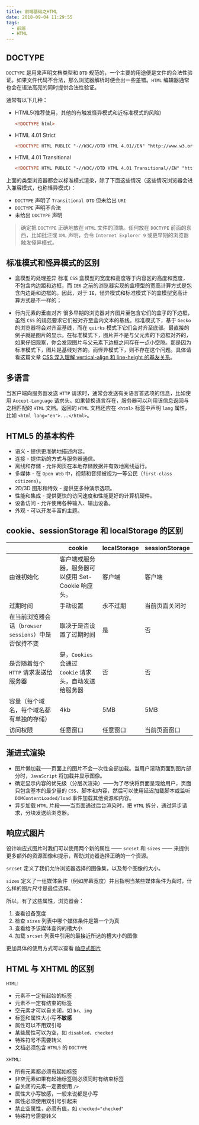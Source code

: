 ```yaml
---
title: 前端基础之HTML
date: 2018-09-04 11:29:55
tags:
  - 前端
  - HTML
---
```


## DOCTYPE

`DOCTYPE` 是用来声明文档类型和 `DTD` 规范的，一个主要的用途便是文件的合法性验证。如果文件代码不合法，那么浏览器解析时便会出一些差错。`HTML` 编辑器通常也会在语法高亮的同时提供合法性验证。

通常有以下几种：

- HTML5(推荐使用，其他的有触发怪异模式和近标准模式的风险)

  ```html
  <!DOCTYPE html>
  ```

<!-- more -->

- HTML 4.01 Strict

  ```html
  <!DOCTYPE HTML PUBLIC "-//W3C//DTD HTML 4.01//EN" "http://www.w3.org/TR/html4/strict.dtd">
  ```

- HTML 4.01 Transitional
  ```html
  <!DOCTYPE HTML PUBLIC "-//W3C//DTD HTML 4.01 Transitional//EN" "http://www.w3.org/TR/html4/loose.dtd">
  ```

上面的类型浏览器都会以标准模式渲染，除了下面这些情况（这些情况浏览器会进入兼容模式，也称怪异模式）：

- `DOCTYPE` 声明了 `Transitional DTD` 但未给出 `URI`
- `DOCTYPE` 声明不合法
- 未给出 `DOCTYPE` 声明

> 确定把 `DOCTYPE` 正确地放在 `HTML` 文件的顶端。任何放在 `DOCTYPE` 前面的东西，比如批注或 `XML` 声明，会令 `Internet Explorer 9` 或更早期的浏览器触发怪异模式。

## 标准模式和怪异模式的区别

- 盒模型的处理差异
  标准 `CSS` 盒模型的宽度和高度等于内容区的高度和宽度，不包含内边距和边框，而 `IE6` 之前的浏览器实现的盒模型的宽高计算方式是包含内边距和边框的。因此，对于 `IE`，怪异模式和标准模式下的盒模型宽高计算方式是不一样的；

- 行内元素的垂直对齐
  很多早期的浏览器对齐图片至包含它们的盒子的下边框，虽然 `CSS` 的规范要求它们被对齐至盒内文本的基线。标准模式下，基于 `Gecko` 的浏览器将会对齐至基线，而在 `quirks` 模式下它们会对齐至底部。最直接的例子就是图片的显示。在标准模式下，图片并不是与父元素的下边框对齐的，如果仔细观察，你会发现图片与父元素下边框之间存在一点小空隙。那是因为标准模式下，图片是基线对齐的。而怪异模式下，则不存在这个问题。具体请看这篇文章 [CSS 深入理解 vertical-align 和 line-height 的基友关系](https://www.zhangxinxu.com/wordpress/2015/08/css-deep-understand-vertical-align-and-line-height/)。

## 多语言

当客户端向服务器发送 `HTTP` 请求时，通常会发送有关语言首选项的信息，比如使用 `Accept-Language` 请求头。如果替换语言存在，服务器可以利用该信息返回与之相匹配的 `HTML` 文档。返回的 `HTML` 文档还应在 `<html>` 标签中声明 `lang` 属性，比如 `<html lang="en">...</html>`。

## HTML5 的基本构件

- 语义 - 提供更准确地描述内容。
- 连接 - 提供新的方式与服务器通信。
- 离线和存储 - 允许网页在本地存储数据并有效地离线运行。
- 多媒体 - 在 `Open Web` 中，视频和音频被视为一等公民（`first-class citizens`）。
- 2D/3D 图形和特效 - 提供更多种演示选项。
- 性能和集成 - 提供更快的访问速度和性能更好的计算机硬件。
- 设备访问 - 允许使用各种输入、输出设备。
- 外观 - 可以开发丰富的主题。

## cookie、sessionStorage 和 localStorage 的区别

|                                                      | cookie                                                 | localStorage | sessionStorage |
| ---------------------------------------------------- | ------------------------------------------------------ | ------------ | -------------- |
| 由谁初始化                                           | 客户端或服务器，服务器可以使用 Set-Cookie 响应头。     | 客户端       | 客户端         |
| 过期时间                                             | 手动设置                                               | 永不过期     | 当前页面关闭时 |
| 在当前浏览器会话（`browser sessions`）中是否保持不变 | 取决于是否设置了过期时间                               | 是           | 否             |
| 是否随着每个 `HTTP` 请求发送给服务器                 | 是，`Cookies` 会通过 `Cookie` 请求头，自动发送给服务器 | 否           | 否             |
| 容量（每个域名，每个域名都有单独的存储）             | 4kb                                                    | 5MB          | 5MB            |
| 访问权限                                             | 任意窗口                                               | 任意窗口     | 当前页面窗口   |

## 渐进式渲染

- 图片懒加载——页面上的图片不会一次性全部加载。当用户滚动页面到图片部分时，`JavaScript` 将加载并显示图像。
- 确定显示内容的优先级（分层次渲染）——为了尽快将页面呈现给用户，页面只包含基本的最少量的 `CSS`、脚本和内容，然后可以使用延迟加载脚本或监听 `DOMContentLoaded/load` 事件加载其他资源和内容。
- 异步加载 `HTML` 片段——当页面通过后台渲染时，把 `HTML` 拆分，通过异步请求，分块发送给浏览器。

## 响应式图片

设计响应式图片时我们可以使用两个新的属性 —— `srcset` 和 `sizes` —— 来提供更多额外的资源图像和提示，帮助浏览器选择正确的一个资源。

`srcset` 定义了我们允许浏览器选择的图像集，以及每个图像的大小。

`sizes` 定义了一组媒体条件（例如屏幕宽度）并且指明当某些媒体条件为真时，什么样的图片尺寸是最佳选择。

所以，有了这些属性，浏览器会：

1. 查看设备宽度
2. 检查 `sizes` 列表中哪个媒体条件是第一个为真
3. 查看给予该媒体查询的槽大小
4. 加载 `srcset` 列表中引用的最接近所选的槽大小的图像

更加具体的使用方式可以查看 [响应式图片](https://developer.mozilla.org/zh-CN/docs/Learn/HTML/Multimedia_and_embedding/Responsive_images)

## HTML 与 XHTML 的区别

`HTML`:

- 元素不一定有起始的标签
- 元素不一定有结束的标签
- 空元素才可以自关闭，如 `br`、`img`
- 标签和属性大小写**不敏感**
- 属性可以不用双引号
- 某些属性可以为空，如 `disabled`、`checked`
- 特殊符号不需要转义
- 文档必须包含 `HTML5` 的 `DOCTYPE`

`XHTML`:

- 所有元素都必须有起始标签
- 非空元素如果有起始标签则必须同时有结束标签
- 自关闭的元素一定要使用 `/>`
- 属性大小写敏感，一般来说都是小写
- 属性必须使用双引号引起来
- 禁止空属性，必须有值，如 `checked="checked"`
- 特殊符号需要转义
